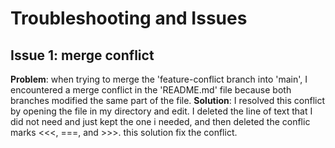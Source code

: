 # Troubleshooting and Issues
## Issue 1: merge conflict
**Problem**: when trying to merge the 'feature-conflict branch into 'main', I encountered a merge conflict in the 'README.md' file because 
                both branches modified the same part of the file.
**Solution**:  I resolved this conflict by opening the file in my directory and edit. I deleted the line of text that I did not need and just kept             the one i needed, and then deleted the conflic marks <<<, ===, and >>>. 
            this solution fix the conflict.


